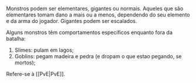 Monstros podem ser elementares, gigantes ou normais. Aqueles que são elementares tomam dano a mais ou a menos, dependendo do seu elemento e da arma do jogador. Gigantes podem ser escalados.

Alguns monstros têm comportamentos específicos enquanto fora da batalha:
1. Slimes: pulam em lagos;
2. Goblins: pegam madeira e pedra (e dropam o que estao pegando, se mortos);

Refere-se à [[PvE|PvE]].